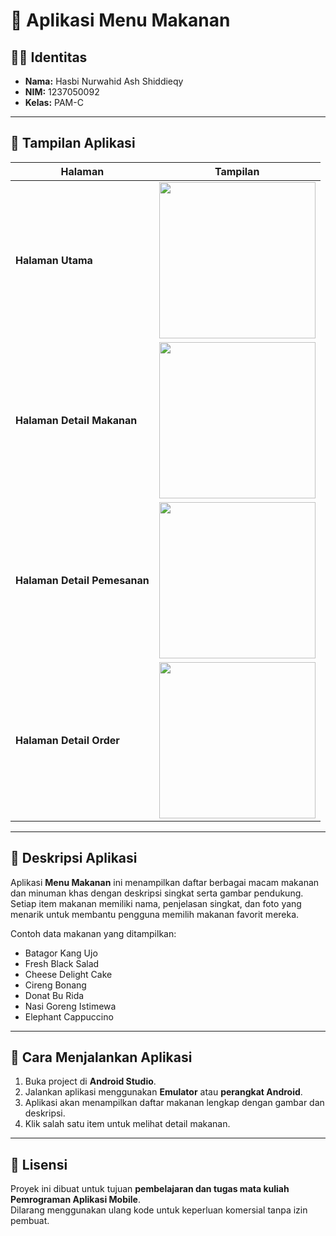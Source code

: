 # 🍔 Aplikasi Menu Makanan

## 👨‍💻 Identitas
- **Nama:** Hasbi Nurwahid Ash Shiddieqy  
- **NIM:** 1237050092  
- **Kelas:** PAM-C  

---

## 📱 Tampilan Aplikasi

| Halaman | Tampilan |
|----------|-----------|
| **Halaman Utama** | <img src="https://github.com/user-attachments/assets/c5e66af0-13c8-4cdf-bb8f-d73eb8d90047" width="250"> |
| **Halaman Detail Makanan** | <img src="https://github.com/user-attachments/assets/071a9036-2a2d-4e3b-8ba7-0f8ce081425e" width="250"> |
| **Halaman Detail Pemesanan** | <img src="https://github.com/user-attachments/assets/c863680f-04ec-406e-83e0-bbf74bef27a9" width="250"> |
| **Halaman Detail Order** | <img src="https://github.com/user-attachments/assets/7539e9a2-eef1-430b-a102-f2c4f9d43eac" width="250"> |

---

## 🍱 Deskripsi Aplikasi

Aplikasi **Menu Makanan** ini menampilkan daftar berbagai macam makanan dan minuman khas dengan deskripsi singkat serta gambar pendukung.  
Setiap item makanan memiliki nama, penjelasan singkat, dan foto yang menarik untuk membantu pengguna memilih makanan favorit mereka.  

Contoh data makanan yang ditampilkan:
- Batagor Kang Ujo  
- Fresh Black Salad  
- Cheese Delight Cake  
- Cireng Bonang  
- Donat Bu Rida  
- Nasi Goreng Istimewa  
- Elephant Cappuccino  

---

## 🚀 Cara Menjalankan Aplikasi
1. Buka project di **Android Studio**.  
2. Jalankan aplikasi menggunakan **Emulator** atau **perangkat Android**.  
3. Aplikasi akan menampilkan daftar makanan lengkap dengan gambar dan deskripsi.  
4. Klik salah satu item untuk melihat detail makanan.  

---

## 🧾 Lisensi
Proyek ini dibuat untuk tujuan **pembelajaran dan tugas mata kuliah Pemrograman Aplikasi Mobile**.  
Dilarang menggunakan ulang kode untuk keperluan komersial tanpa izin pembuat.
